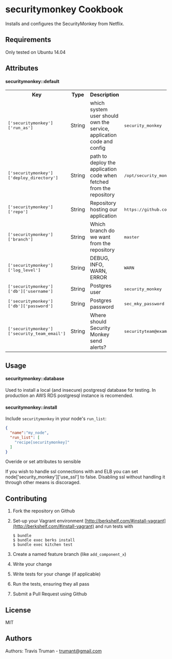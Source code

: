 securitymonkey Cookbook
=======================

Installs and configures the SecurityMonkey from Netflix.

Requirements
------------
Only tested on Ubuntu 14.04

Attributes
----------
#### securitymonkey::default
<table>
  <tr>
    <th>Key</th>
    <th>Type</th>
    <th>Description</th>
    <th>Default</th>
  </tr>
  <tr>
    <td><tt>['securitymonkey']['run_as']</tt></td>
    <td>String</td>
    <td>which system user should own the service, application code and config</td>
    <td><tt>security_monkey</tt></td>
  </tr>
  <tr>
    <td><tt>['securitymonkey']['deploy_directory']</tt></td>
    <td>String</td>
    <td>path to deploy the application code when fetched from the repository</td>
    <td><tt>/opt/security_monkey</tt></td>
  </tr>
  <tr>
    <td><tt>['securitymonkey']['repo']</tt></td>
    <td>String</td>
    <td>Repository hosting our application</td>
    <td><tt>https://github.com/Netflix/security_monkey.git</tt></td>
  </tr>
  <tr>
    <td><tt>['securitymonkey']['branch']</tt></td>
    <td>String</td>
    <td>Which branch do we want from the repository</td>
    <td><tt>master</tt></td>
  </tr>
  <tr>
    <td><tt>['securitymonkey']['log_level']</tt></td>
    <td>String</td>
    <td>DEBUG, INFO, WARN, ERROR</td>
    <td><tt>WARN</tt></td>
  </tr>
  <tr>
    <td><tt>['securitymonkey']['db']['username']</tt></td>
    <td>String</td>
    <td>Postgres user</td>
    <td><tt>security_monkey</tt></td>
  </tr>
  <tr>
    <td><tt>['securitymonkey']['db']['password']</tt></td>
    <td>String</td>
    <td>Postgres password</td>
    <td><tt>sec_mky_password</tt></td>
  </tr>
  <tr>
    <td><tt>['securitymonkey']['security_team_email']</tt></td>
    <td>String</td>
    <td>Where should Security Monkey send alerts?</td>
    <td><tt>securityteam@example.com</tt></td>
  </tr>
</table>

Usage
-----
#### securitymonkey::database

Used to install a local (and insecure) postgresql database for testing. In production an AWS RDS postgresql instance is recomended. 

#### securitymonkey::install

Include `securitymonkey` in your node's `run_list`:

```json
{
  "name":"my_node",
  "run_list": [
    "recipe[securitymonkey]"
  ]
}
```

Overide or set attributes to sensible

If you wish to handle ssl connections with and ELB you can set node['security_monkey']['use_ssl'] to false. Disabling ssl without handling it through other means is discoraged.


Contributing
------------

1. Fork the repository on Github
1. Set-up your Vagrant environment [http://berkshelf.com/#install-vagrant](http://berkshelf.com/#install-vagrant) and run tests with
    ```shell
    $ bundle
    $ bundle exec berks install
    $ bundle exec kitchen test
    ```

1. Create a named feature branch (like `add_component_x`)
1. Write your change
1. Write tests for your change (if applicable)
1. Run the tests, ensuring they all pass
1. Submit a Pull Request using Github

License
-------

MIT

Authors
-------
Authors: Travis Truman - trumant@gmail.com
